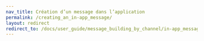 ```yaml
---
nav_title: Création d’un message dans l’application
permalink: /creating_an_in-app_message/
layout: redirect
redirect_to: /docs/user_guide/message_building_by_channel/in-app_messages/create/
---
```


